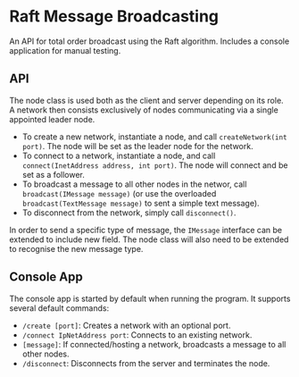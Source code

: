 # Raft Message Broadcasting

An API for total order broadcast using the Raft algorithm. Includes a console application for manual testing.

## API

The node class is used both as the client and server depending on its role. A network then consists exclusively of nodes communicating via a single appointed leader node.

- To create a new network, instantiate a node, and call `createNetwork(int port)`. The node will be set as the leader node for the network.
- To connect to a network, instantiate a node, and call `connect(InetAddress address, int port)`. The node will connect and be set as a follower.
- To broadcast a message to all other nodes in the networ, call `broadcast(IMessage message)` (or use the overloaded `broadcast(TextMessage message)` to sent a simple text message).
- To disconnect from the network, simply call `disconnect()`.

In order to send a specific type of message, the `IMessage` interface can be extended to include new field. The node class will also need to be extended to recognise the new message type.

## Console App

The console app is started by default when running the program. It supports several default commands:

- `/create [port]`: Creates a network with an optional port.
- `/connect IpNetAddress port`: Connects to an existing network.
- `[message]`: If connected/hosting a network, broadcasts a message to all other nodes.
- `/disconnect`: Disconnects from the server and terminates the node.
